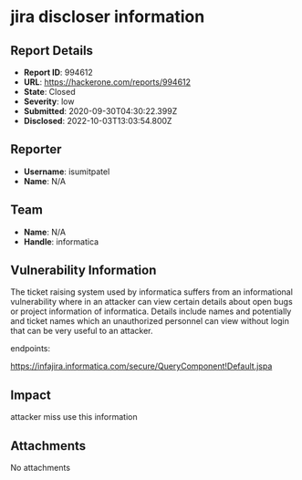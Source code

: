 # jira discloser information 

## Report Details
- **Report ID**: 994612
- **URL**: https://hackerone.com/reports/994612
- **State**: Closed
- **Severity**: low
- **Submitted**: 2020-09-30T04:30:22.399Z
- **Disclosed**: 2022-10-03T13:03:54.800Z

## Reporter
- **Username**: isumitpatel
- **Name**: N/A

## Team
- **Name**: N/A
- **Handle**: informatica

## Vulnerability Information
The ticket raising system used by informatica suffers from an informational vulnerability where in an attacker can view certain details about open bugs or project information of informatica. Details include  names and potentially  and ticket names which an unauthorized personnel can view without login that can be very useful to an attacker.

endpoints:

https://infajira.informatica.com/secure/QueryComponent!Default.jspa

## Impact

attacker miss use this information

## Attachments
No attachments
